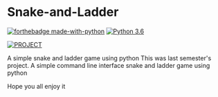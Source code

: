 # Snake-and-Ladder
[![forthebadge made-with-python](http://ForTheBadge.com/images/badges/made-with-python.svg)](https://www.python.org/)                  [![Python 3.6](https://img.shields.io/badge/python-3.7-blue.svg)](https://www.python.org/downloads/release/python-360/)

[![PROJECT](https://img.shields.io/badge/AK-Made%20by%20AK-success)](https://github.com/ArvindAROO/)


A simple snake and ladder game using python
This was last semester's project.
A simple command line interface snake and ladder game using python

Hope you all enjoy it
